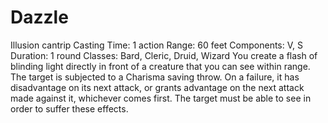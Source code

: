 # Dazzle
Illusion cantrip
Casting Time: 1 action
Range: 60 feet
Components: V, S
Duration: 1 round
Classes: Bard, Cleric, Druid, Wizard
You create a flash of blinding light directly in front of a
creature that you can see within range. The target is
subjected to a Charisma saving throw. On a failure, it has
disadvantage on its next attack, or grants advantage on the
next attack made against it, whichever comes first.
The target must be able to see in order to suffer these
effects.